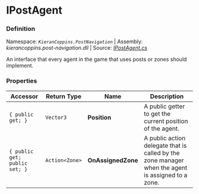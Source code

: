 # IPostAgent

### Definition
Namespace: *`KieranCoppins.PostNavigation`* | Assembly: *kierancoppins.post-navigation.dll* | Source: [*IPostAgent.cs*](../../../../Runtime/Interfaces/IPostAgent.cs)

An interface that every agent in the game that uses posts or zones should implement.

### Properties
| Accessor | Return Type | Name | Description |
|----------|-------------|------|-------------|
| `{ public get; }` | `Vector3` | **Position** | A public getter to get the current position of the agent. |
| `{ public get; public set; }` | `Action<Zone>` | **OnAssignedZone** | A public action delegate that is called by the zone manager when the agent is assigned to a zone. |
